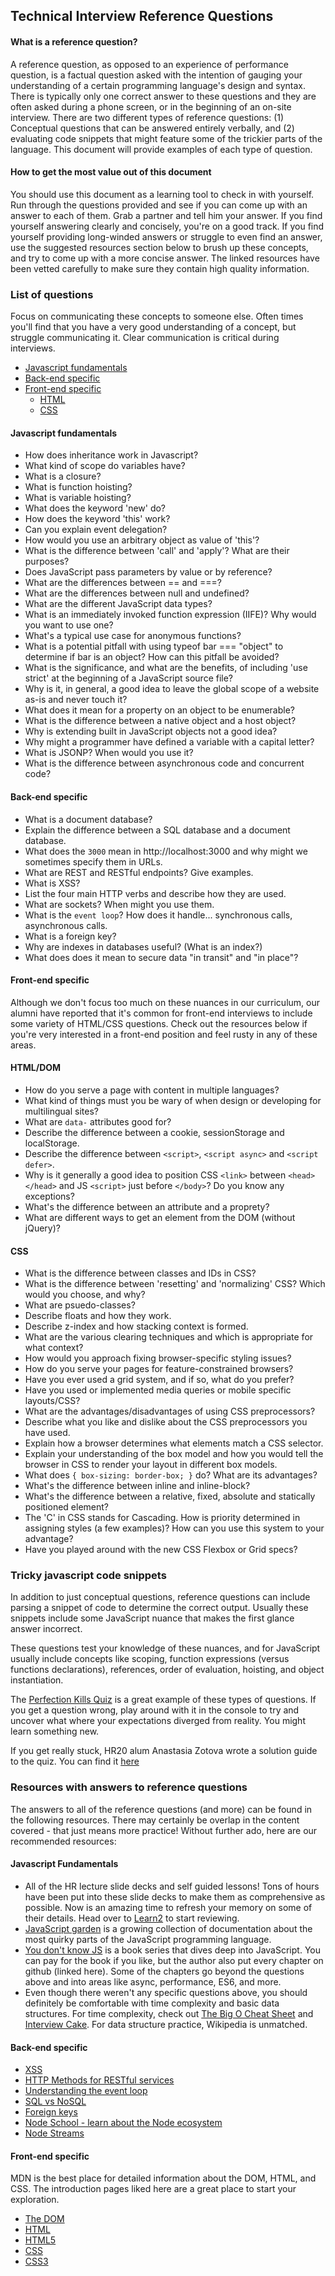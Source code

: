 ## Technical Interview Reference Questions

#### What is a reference question?

A reference question, as opposed to an experience of performance question, is a factual question asked with the intention of gauging your understanding of a certain programming language's design and syntax. There is typically only one correct answer to these questions and they are often asked during a phone screen, or in the beginning of an on-site interview. There are two different types of reference questions: (1) Conceptual questions that can be answered entirely verbally, and (2) evaluating code snippets that might feature some of the trickier parts of the language. This document will provide examples of each type of question.

#### How to get the most value out of this document

You should use this document as a learning tool to check in with yourself. Run through the questions provided and see if you can come up with an answer to each of them. Grab a partner and tell him your answer. If you find yourself answering clearly and concisely, you're on a good track. If you find yourself providing long-winded answers or struggle to even find an answer, use the suggested resources section below to brush up these concepts, and try to come up with a more concise answer. The linked resources have been vetted carefully to make sure they contain high quality information.

### List of questions

Focus on communicating these concepts to someone else. Often times you'll find that you have a very good understanding of a concept, but struggle communicating it. Clear communication is critical during interviews.

- [Javascript fundamentals](#javascript-fundamentals)
- [Back-end specific](#back-end-specific)
- [Front-end specific](#front-end-specific)
  - [HTML](#htmldom)
  - [CSS](#css)

#### Javascript fundamentals

* How does inheritance work in Javascript?
* What kind of scope do variables have?
* What is a closure?
* What is function hoisting?
* What is variable hoisting?
* What does the keyword 'new' do?
* How does the keyword 'this' work?
* Can you explain event delegation?
* How would you use an arbitrary object as value of 'this'?
* What is the difference between 'call' and 'apply'? What are their purposes?
* Does JavaScript pass parameters by value or by reference?
* What are the differences between == and ===?
* What are the differences between null and undefined?
* What are the different JavaScript data types?
* What is an immediately invoked function expression (IIFE)? Why would you want to use one?
* What's a typical use case for anonymous functions?
* What is a potential pitfall with using typeof bar === "object" to determine if bar is an object? How can this pitfall be avoided?
* What is the significance, and what are the benefits, of including 'use strict' at the beginning of a JavaScript source file?
* Why is it, in general, a good idea to leave the global scope of a website as-is and never touch it?
* What does it mean for a property on an object to be enumerable?
* What is the difference between a native object and a host object?
* Why is extending built in JavaScript objects not a good idea?
* Why might a programmer have defined a variable with a capital letter?
* What is JSONP? When would you use it?
* What is the difference between asynchronous code and concurrent code?


#### Back-end specific

* What is a document database?
* Explain the difference between a SQL database and a document database.
* What does the `3000` mean in http://localhost:3000 and why might we sometimes specify them in URLs.
* What are REST and RESTful endpoints?  Give examples.
* What is XSS?
* List the four main HTTP verbs and describe how they are used.
* What are sockets?  When might you use them.
* What is the `event loop`?  How does it handle... synchronous calls, asynchronous calls.
* What is a foreign key?
* Why are indexes in databases useful?  (What is an index?)
* What does does it mean to secure data "in transit" and "in place"?

#### Front-end specific

Although we don't focus too much on these nuances in our curriculum, our alumni have reported that it's common for front-end interviews to include some variety of HTML/CSS questions. Check out the resources below if you're very interested in a front-end position and feel rusty in any of these areas.

#### HTML/DOM

* How do you serve a page with content in multiple languages?
* What kind of things must you be wary of when design or developing for multilingual sites?
* What are `data-` attributes good for?
* Describe the difference between a cookie, sessionStorage and localStorage.
* Describe the difference between `<script>`, `<script async>` and `<script defer>`.
* Why is it generally a good idea to position CSS `<link>` between `<head></head>` and JS `<script>` just before `</body>`? Do you know any exceptions?
* What's the difference between an attribute and a proprety?
* What are different ways to get an element from the DOM (without jQuery)?

#### CSS

* What is the difference between classes and IDs in CSS?
* What is the difference between 'resetting' and 'normalizing' CSS? Which would you choose, and why?
* What are psuedo-classes?
* Describe floats and how they work.
* Describe z-index and how stacking context is formed.
* What are the various clearing techniques and which is appropriate for what context?
* How would you approach fixing browser-specific styling issues?
* How do you serve your pages for feature-constrained browsers?
* Have you ever used a grid system, and if so, what do you prefer?
* Have you used or implemented media queries or mobile specific layouts/CSS?
* What are the advantages/disadvantages of using CSS preprocessors?
* Describe what you like and dislike about the CSS preprocessors you have used.
* Explain how a browser determines what elements match a CSS selector.
* Explain your understanding of the box model and how you would tell the browser in CSS to render your layout in different box models.
* What does `{ box-sizing: border-box; }` do? What are its advantages?
* What's the difference between inline and inline-block?
* What's the difference between a relative, fixed, absolute and statically positioned element?
* The 'C' in CSS stands for Cascading. How is priority determined in assigning styles (a few examples)? How can you use this system to your advantage?
* Have you played around with the new CSS Flexbox or Grid specs?

### Tricky javascript code snippets

In addition to just conceptual questions, reference questions can include parsing a snippet of code to determine the correct output. Usually these snippets include some JavaScript nuance that makes the first glance answer incorrect.

These questions test your knowledge of these nuances, and for JavaScript usually include concepts like scoping, function expressions (versus functions declarations), references, order of evaluation, hoisting, and object instantiation.

The [Perfection Kills Quiz](http://perfectionkills.com/javascript-quiz/) is a great example of these types of questions. If you get a question wrong, play around with it in the console to try and uncover what where your expectations diverged from reality. You might learn something new.

If you get really stuck, HR20 alum Anastasia Zotova wrote a solution guide to the quiz. You can find it [here](http://anastasiazotova.com/perfection-kills-quiz-part-1/)

### Resources with answers to reference questions

The answers to all of the reference questions (and more) can be found in the following resources. There may certainly be overlap in the content covered - that just means more practice! Without further ado, here are our recommended resources:

#### Javascript Fundamentals

* All of the HR lecture slide decks and self guided lessons! Tons of hours have been put into these slide decks to make them as comprehensive as possible. Now is an amazing time to refresh your memory on some of their details. Head over to [Learn2](http://learn.makerpass.com) to start reviewing.
* [JavaScript garden](http://bonsaiden.github.io/JavaScript-Garden/) is a growing collection of documentation about the most quirky parts of the JavaScript programming language.
* [You don't know JS](https://github.com/getify/You-Dont-Know-JS) is a book series that dives deep into JavaScript. You can pay for the book if you like, but the author also put every chapter on github (linked here). Some of the chapters go beyond the questions above and into areas like async, performance, ES6, and more.
* Even though there weren't any specific questions above, you should definitely be comfortable with time complexity and basic data structures. For time complexity, check out [The Big O Cheat Sheet](http://bigocheatsheet.com/) and [Interview Cake](https://www.interviewcake.com/big-o-notation-time-and-space-complexity). For data structure practice, Wikipedia is unmatched.

#### Back-end specific

* [XSS](http://en.wikipedia.org/wiki/Cross-site_scripting)
* [HTTP Methods for RESTful services](http://www.restapitutorial.com/lessons/httpmethods.html)
* [Understanding the event loop](http://2014.jsconf.eu/speakers/philip-roberts-what-the-heck-is-the-event-loop-anyway.html)
* [SQL vs NoSQL](http://www.mongodb.com/nosql-explained)
* [Foreign keys](http://en.wikipedia.org/wiki/Foreign_key)
* [Node School - learn about the Node ecosystem](http://nodeschool.io/)
* [Node Streams](http://nodejs.org/api/stream.html)

#### Front-end specific

MDN is the best place for detailed information about the DOM, HTML, and CSS. The introduction pages liked here are a great place to start your exploration.
* [The DOM](https://developer.mozilla.org/en-US/docs/Web/API/Document_Object_Model/Introduction)
* [HTML](https://developer.mozilla.org/en-US/docs/Web/Guide/HTML/Introduction)
* [HTML5](https://developer.mozilla.org/en-US/docs/Web/Guide/HTML/HTML5)
* [CSS](https://developer.mozilla.org/en-US/docs/Web/Guide/CSS/Getting_started)
* [CSS3](https://developer.mozilla.org/en-US/docs/Web/CSS/CSS3)
